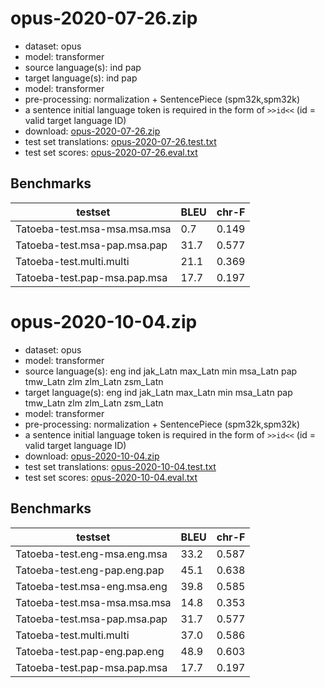# opus-2020-07-26.zip

* dataset: opus
* model: transformer
* source language(s): ind pap
* target language(s): ind pap
* model: transformer
* pre-processing: normalization + SentencePiece (spm32k,spm32k)
* a sentence initial language token is required in the form of `>>id<<` (id = valid target language ID)
* download: [opus-2020-07-26.zip](https://object.pouta.csc.fi/Tatoeba-MT-models/cpp-cpp/opus-2020-07-26.zip)
* test set translations: [opus-2020-07-26.test.txt](https://object.pouta.csc.fi/Tatoeba-MT-models/cpp-cpp/opus-2020-07-26.test.txt)
* test set scores: [opus-2020-07-26.eval.txt](https://object.pouta.csc.fi/Tatoeba-MT-models/cpp-cpp/opus-2020-07-26.eval.txt)

## Benchmarks

| testset               | BLEU  | chr-F |
|-----------------------|-------|-------|
| Tatoeba-test.msa-msa.msa.msa 	| 0.7 	| 0.149 |
| Tatoeba-test.msa-pap.msa.pap 	| 31.7 	| 0.577 |
| Tatoeba-test.multi.multi 	| 21.1 	| 0.369 |
| Tatoeba-test.pap-msa.pap.msa 	| 17.7 	| 0.197 |

# opus-2020-10-04.zip

* dataset: opus
* model: transformer
* source language(s): eng ind jak_Latn max_Latn min msa_Latn pap tmw_Latn zlm zlm_Latn zsm_Latn
* target language(s): eng ind jak_Latn max_Latn min msa_Latn pap tmw_Latn zlm zlm_Latn zsm_Latn
* model: transformer
* pre-processing: normalization + SentencePiece (spm32k,spm32k)
* a sentence initial language token is required in the form of `>>id<<` (id = valid target language ID)
* download: [opus-2020-10-04.zip](https://object.pouta.csc.fi/Tatoeba-MT-models/cpp-cpp/opus-2020-10-04.zip)
* test set translations: [opus-2020-10-04.test.txt](https://object.pouta.csc.fi/Tatoeba-MT-models/cpp-cpp/opus-2020-10-04.test.txt)
* test set scores: [opus-2020-10-04.eval.txt](https://object.pouta.csc.fi/Tatoeba-MT-models/cpp-cpp/opus-2020-10-04.eval.txt)

## Benchmarks

| testset               | BLEU  | chr-F |
|-----------------------|-------|-------|
| Tatoeba-test.eng-msa.eng.msa 	| 33.2 	| 0.587 |
| Tatoeba-test.eng-pap.eng.pap 	| 45.1 	| 0.638 |
| Tatoeba-test.msa-eng.msa.eng 	| 39.8 	| 0.585 |
| Tatoeba-test.msa-msa.msa.msa 	| 14.8 	| 0.353 |
| Tatoeba-test.msa-pap.msa.pap 	| 31.7 	| 0.577 |
| Tatoeba-test.multi.multi 	| 37.0 	| 0.586 |
| Tatoeba-test.pap-eng.pap.eng 	| 48.9 	| 0.603 |
| Tatoeba-test.pap-msa.pap.msa 	| 17.7 	| 0.197 |

